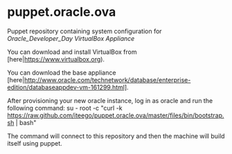 puppet.oracle.ova
=================

Puppet repository containing system configuration for *Oracle_Developer_Day VirtualBox Appliance*

You can download and install VirtualBox from [here|https://www.virtualbox.org).

You can download the base appliance [here|http://www.oracle.com/technetwork/database/enterprise-edition/databaseappdev-vm-161299.html].

After provisioning your new oracle instance, log in as oracle and run the following command:
    su - root -c "curl -k https://raw.github.com/iteego/puppet.oracle.ova/master/files/bin/bootstrap.sh | bash"

The command will connect to this repository and then the machine will build itself using puppet.

